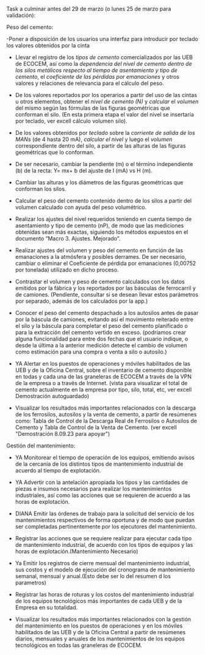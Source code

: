 Task a culminar antes del 29 de marzo (o lunes 25 de marzo para validación):

Peso del cemento:

-Poner a disposición de los usuarios una interfaz para introducir por teclado los valores obtenidos por la cinta

- Llevar el registro de los *tipos de cemento* comercializados por las UEB de ECOCEM, así como la *dependencia del nivel de cemento dentro de los silos metálicos respecto al tiempo de asentamiento y tipo de cemento*, el *coeficiente de las pérdidas por emanaciones* y otros valores y relaciones de relevancia para el cálculo del peso.

- De los valores reportados por los operarios a partir del uso de las cintas u otros elementos, obtener el *nivel de cemento (N)* y *calcular* el *volumen* del mismo según las fórmulas de las figuras geométricas que conforman el silo. (En esta primera etapa el valor del nivel se insertaría por teclado, ver excell cálculo volumen silo).

- De los valores obtenidos por *teclado* sobre la *corriente de salida de los MANs* (de 4 hasta 20 mA), *calcular el nivel* y luego el *volumen* correspondiente dentro del silo, a partir de las alturas de las figuras geométricas que lo conforman.

- De ser necesario, cambiar la pendiente (m) o el término independiente (b) de la recta: Y= mx+ b del ajuste de I (mA) vs H (m). 

- Cambiar las alturas y los diámetros de las figuras geométricas que conforman los silos.

- Calcular el peso del cemento contenido dentro de los silos a partir del volumen calculado con ayuda del peso volumétrico. 

- Realizar los ajustes del nivel requeridos teniendo en cuenta tiempo de asentamiento y tipo de cemento (nP), de modo que las mediciones obtenidas sean más exactas, siguiendo los métodos expuestos en el documento “Macro 3. Ajustes. Mejorado”.

- Realizar ajustes del volumen y peso del cemento en función de las emanaciones a la atmósfera y posibles derrames. De ser necesario, cambiar o eliminar el Coeficiente de pérdida por emanaciones (0,00752 por tonelada) utilizado en dicho proceso.

- Contrastar el volumen y peso de cemento calculados con los datos emitidos por la fábrica y los reportados por las básculas de ferrocarril y de camiones. (Pendiente, consultar si se desean llevar estos parámetros por separado, además de los calculados por la app.)

- Conocer el peso del cemento despachado a los autosilos antes de pasar por la báscula de camiones, evitando así el movimiento reiterado entre el silo y la báscula para completar el peso del cemento planificado o para la extracción del cemento vertido en exceso. (podríamos crear alguna funcionalidad para entre dos fechas que el usuario indique, o desde la última a la anterior medición detecte el cambio de volumen como estimación para una compra o venta a silo o autosilo.)

- YA Alertar en los puestos de operaciones y móviles habilitados de las UEB y de la Oficina Central, sobre el inventario de cemento disponible en todas y cada una de las graneleras de ECOCEM a través de la VPN de la empresa o a través de Internet. (vista para visualizar el total de cemento actualmente en la empresa por tipo, silo, total, etc, ver excell Demostración autoguardado)

- Visualizar los resultados más importantes relacionados con la descarga de los ferrosilos, autosilos y la venta de cemento, a partir de resúmenes como: Tabla de Control de la Descarga Real de Ferrosilos o Autosilos de Cemento y Tabla de Control de la Venta de Cemento. (ver excell "Demostración 8.09.23 para apoyar")

Gestión del mantenimiento:

- YA Monitorear el tiempo de operación de los equipos, emitiendo avisos de la cercanía de los distintos tipos de mantenimiento industrial de acuerdo al tiempo de explotación. 

- YA Advertir con la antelación apropiada los tipos y las cantidades de piezas e insumos necesarios para realizar los mantenimientos industriales, así como las acciones que se requieren de acuerdo a las horas de explotación.

- DIANA Emitir las órdenes de trabajo para la solicitud del servicio de los mantenimientos respectivos de forma oportuna y de modo que puedan ser completadas pertinentemente por los ejecutores del mantenimiento.

- Registrar las acciones que se requiere realizar para ejecutar cada tipo de mantenimiento industrial, de acuerdo con los tipos de equipos y las horas de explotación.(Mantenimiento Necesario)

- Ya  Emitir los registros de cierre mensual del mantenimiento industrial, sus costos y el modelo de ejecución del cronograma de mantenimiento semanal, mensual y anual.(Esto debe ser lo del resumen d los parametros)

- Registrar las horas de roturas y los costos del mantenimiento industrial de los equipos tecnológicos más importantes de cada UEB y de la Empresa en su totalidad.

- Visualizar los resultados más importantes relacionados con la gestión del mantenimiento en los puestos de operaciones y en los móviles habilitados de las UEB y de la Oficina Central a partir de resúmenes diarios, mensuales y anuales de los mantenimientos de los equipos tecnológicos en todas las graneleras de ECOCEM.

